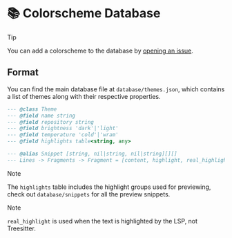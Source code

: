 # 📚 Colorscheme Database

> [!TIP]
> You can add a colorscheme to the database by [opening an issue](https://github.com/LmanTW/themify.nvim/issues/new/choose).

## Format

You can find the main database file at `database/themes.json`, which contains a list of themes along with their respective properties.

```lua
--- @class Theme
--- @field name string
--- @field repository string
--- @field brightness 'dark'|'light'
--- @field temperature 'cold'|'wram'
--- @field highlights table<string, any>

--- @alias Snippet [string, nil|string, nil|string][][]
--- Lines -> Fragments -> Fragment = [content, highlight, real_highlight]
```

> [!NOTE]
> The `highlights` table includes the highlight groups used for previewing, check out `database/snippets` for all the preview snippets.

> [!NOTE]
> `real_highlight` is used when the text is highlighted by the LSP, not Treesitter.
